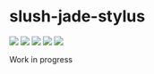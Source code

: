 <h1>slush-jade-stylus</h1>
<div>
	<a href="https://www.npmjs.com/package/slush-jade-stylus"><img src='http://img.shields.io/npm/v/slush-jade-stylus.svg?style=flat'></a>
	<a href="https://www.npmjs.com/package/slush-jade-stylus"><img src='https://img.shields.io/npm/dm/slush-jade-stylus.svg?style=flat-square'></a>
	<a href="https://ci.appveyor.com/project/giowe/slush-jade-stylus/build/1.0.7"><img src='https://ci.appveyor.com/api/projects/status/6oq9yuoorg4lspx6?svg=true'></a>
	<a href="https://david-dm.org/SoluzioniFutura/slush-jade-stylus"><img src='https://david-dm.org/SoluzioniFutura/slush-jade-stylus.svg'></a>
	<a href="https://www.youtube.com/watch?v=Sagg08DrO5U"><img src='http://img.shields.io/badge/gandalf-approved-61C6FF.svg'></a>
</div>

Work in progress